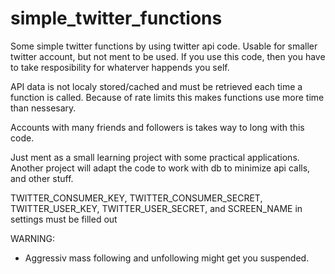 # simple_twitter_functions
Some simple twitter functions by using twitter api code. Usable for smaller twitter account, but not ment to be used. If you use this code, then you have to take resposibility for whaterver happends you self.

API data is not localy stored/cached and must be retrieved each time a function is called. Because of rate limits this makes functions use more time than nessesary.

Accounts with many friends and followers is takes way to long with this code.

Just ment as a small learning project with some practical applications.
Another project will adapt the code to work with db to minimize api calls, and other stuff.


TWITTER_CONSUMER_KEY, TWITTER_CONSUMER_SECRET, TWITTER_USER_KEY, TWITTER_USER_SECRET, and SCREEN_NAME in settings must be filled out


WARNING:
- Aggressiv mass following and unfollowing might get you suspended.
